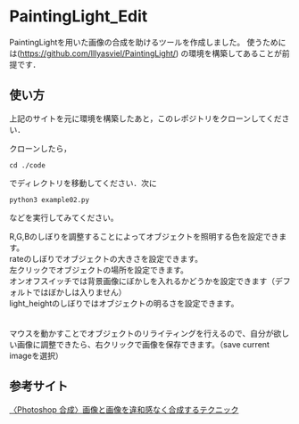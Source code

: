 # PaintingLight_Edit
PaintingLightを用いた画像の合成を助けるツールを作成しました。
使うためには(https://github.com/lllyasviel/PaintingLight/)
の環境を構築してあることが前提です．

## 使い方
上記のサイトを元に環境を構築したあと，このレポジトリをクローンしてください．

クローンしたら，

 ```
cd ./code
 ```

でディレクトリを移動してください．次に

 ```
python3 example02.py
 ```

などを実行してみてください。

R,G,Bのしぼりを調整することによってオブジェクトを照明する色を設定できます。<br>
rateのしぼりでオブジェクトの大きさを設定できます。<br>
左クリックでオブジェクトの場所を設定できます。<br>
オンオフスイッチでは背景画像にぼかしを入れるかどうかを設定できます（デフォルトではぼかしは入りません）<br>
light_heightのしぼりではオブジェクトの明るさを設定できます。<br>
<br><br>
マウスを動かすことでオブジェクトのリライティングを行えるので、自分が欲しい画像に調整できたら、右クリックで画像を保存できます。（save current imageを選択）




## 参考サイト
[〈Photoshop 合成〉画像と画像を違和感なく合成するテクニック](https://design-trekker.jp/design/photoshop/synthesis_picture/)
